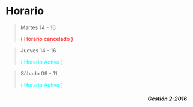 # Horario

>>>>>>>>>>>>>>>>>>>>>>>>>>>>

>    Martes 14 - 16 <p style="color:red">( Horario cancelado )</p>

>    Jueves 14 - 16 <p style="color:cyan">( Horario Activo )</p>

>    Sábado 09 - 11 <p style="color:cyan">( Horario Activo )</p>

>>>>>>>>>>>>>>>>>>>>>>>>>>>>

<div style="margin:20px" align="right">
    <h5>Gestión 2-2016</h5>
</div>